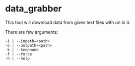 # data_grabber
This tool will download data from given text files with url in it.

There are few arguments:
```-s | --single=<filepath>
-i | --inpath=<path>
-o | --outpath=<path>
-k | --keepname
-f | --force
-h | --help
```
